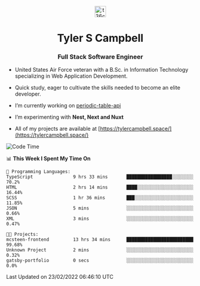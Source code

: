 <p align="center">
<a href="https://www.linkedin.com/in/t36campbell" target="blank"><img align="center" src="https://ik.imagekit.io/t36campbell/Portfolio/linkedin.png.original_m8bbGgPh6.png" alt="t36campbell" height="30" width="30" /></a>
</p>
<h1 align="center">Tyler S Campbell</h1>
<h3 align="center">Full Stack Software Engineer</h3>

* United States Air Force veteran with a B.Sc. in Information Technology specializing in Web Application Development. 

* Quick study, eager to cultivate the skills needed to become an elite developer.

* I’m currently working on [periodic-table-api](https://github.com/t36campbell/periodic-table-api)

* I’m experimenting with **Nest, Next and Nuxt**

* All of my projects are available at [https://tylercampbell.space/](https://tylercampbell.space/)

<!--START_SECTION:waka-->
![Code Time](http://img.shields.io/badge/Code%20Time-1%2C436%20hrs%2043%20mins-blue)

📊 **This Week I Spent My Time On** 

```text
💬 Programming Languages: 
TypeScript               9 hrs 33 mins       █████████████████░░░░░░░░   70.2% 
HTML                     2 hrs 14 mins       ████░░░░░░░░░░░░░░░░░░░░░   16.44% 
SCSS                     1 hr 36 mins        ███░░░░░░░░░░░░░░░░░░░░░░   11.85% 
JSON                     5 mins              ░░░░░░░░░░░░░░░░░░░░░░░░░   0.66% 
XML                      3 mins              ░░░░░░░░░░░░░░░░░░░░░░░░░   0.47%

🐱‍💻 Projects: 
mcsteen-frontend         13 hrs 34 mins      █████████████████████████   99.68% 
Unknown Project          2 mins              ░░░░░░░░░░░░░░░░░░░░░░░░░   0.32% 
gatsby-portfolio         0 secs              ░░░░░░░░░░░░░░░░░░░░░░░░░   0.0%

```


 Last Updated on 23/02/2022 06:46:10 UTC
<!--END_SECTION:waka-->
